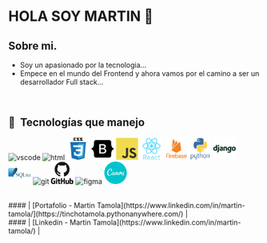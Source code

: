 
# **HOLA SOY MARTIN** 👋
## Sobre mi.

- Soy un apasionado por la tecnologia...
- Empece en el mundo del Frontend y ahora vamos por el camino a ser un desarrollador Full stack...
  
<br>  

<h2> 🚀 &nbsp;Tecnologías que manejo</h2>
<p align="left">

<img src="https://cdn.jsdelivr.net/gh/devicons/devicon/icons/vscode/vscode-original.svg" alt="vscode" width="45" height="45"/>
<img src="https://cdn.jsdelivr.net/gh/devicons/devicon/icons/html5/html5-original.svg" alt="html" width="45" height="45"/>
<img src="https://raw.githubusercontent.com/devicons/devicon/master/icons/css3/css3-original-wordmark.svg" alt="css3" width="45" height="45" />
<img src="https://raw.githubusercontent.com/devicons/devicon/master/icons/bootstrap/bootstrap-plain.svg" alt="bootstrap" width="45" height="45" />
<img src="https://raw.githubusercontent.com/devicons/devicon/master/icons/javascript/javascript-original.svg" alt="javascript" width="45" height="45" />
<img src="https://raw.githubusercontent.com/devicons/devicon/master/icons/react/react-original-wordmark.svg" alt="react" width="45" height="45" />
<img src="https://github.com/devicons/devicon/blob/master/icons/firebase/firebase-plain-wordmark.svg" alt="react" width="45" height="45" />
<img src="https://github.com/devicons/devicon/blob/master/icons/python/python-original-wordmark.svg" alt="python" width="45" height="45"/>
<img src="https://github.com/devicons/devicon/blob/master/icons/django/django-plain-wordmark.svg" alt="django" width="45" height="45"/>
<img src="https://github.com/devicons/devicon/blob/master/icons/sqlite/sqlite-original-wordmark.svg" alt="sqlite" width="45" height="45"/>
<img src="https://cdn.jsdelivr.net/gh/devicons/devicon/icons/git/git-original.svg" alt="git" width="45" height="45"/>
<img src="https://github.com/devicons/devicon/blob/master/icons/github/github-original-wordmark.svg" alt="git" width="45" height="45"/>
<img src="https://cdn.jsdelivr.net/gh/devicons/devicon/icons/figma/figma-original.svg" alt="figma" width="45" height="45"/> <img src="https://github.com/devicons/devicon/blob/master/icons/canva/canva-original.svg" alt="figma" width="45" height="45"/>  
  
</p>
<br>
#### | [Portafolio - Martin Tamola](https://www.linkedin.com/in/martin-tamola/](https://tinchotamola.pythonanywhere.com/) |
<br>
#### | [Linkedin - Martin Tamola](https://www.linkedin.com/in/martin-tamola/) |

 
